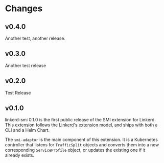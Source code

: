 # Changes

## v0.4.0

Another test, another release.

## v0.3.0

Another test release

## v0.2.0

Test Release

## v0.1.0

linkerd-smi 0.1.0 is the first public release of the SMI extension
for Linkerd. This extension follows the [Linkerd's extension model](https://github.com/linkerd/linkerd2/blob/main/EXTENSIONS.md),
and ships with both a CLI and a Helm Chart.

The `smi-adaptor` is the main component of this extension. It is a Kubernetes
controller that listens for `TrafficSplit` objects and converts them into
a new corresponding `ServiceProfile` object, or updates the existing one
if it already exists.
